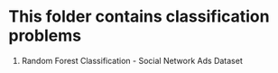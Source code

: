 # This folder contains classification problems

1. Random Forest Classification - Social Network Ads Dataset
